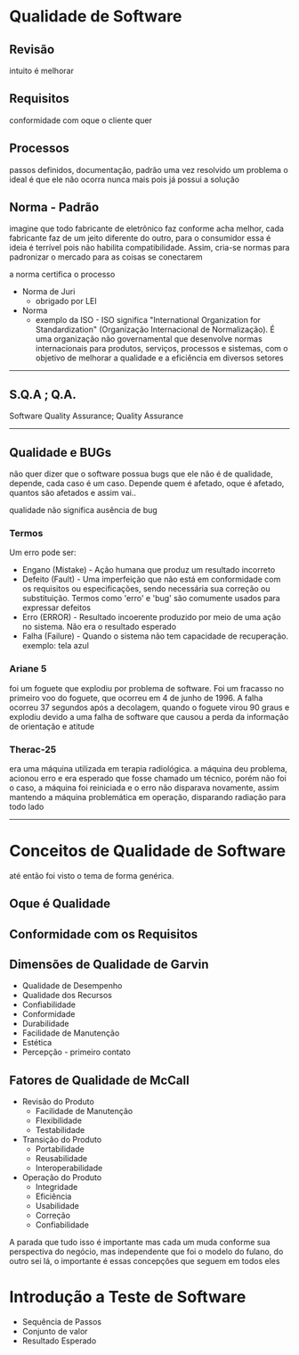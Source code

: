 # Qualidade de Software

## Revisão
intuito é melhorar 
## Requisitos
conformidade com oque o cliente quer
## Processos
passos definidos, documentação, padrão
uma vez resolvido um problema o ideal é que ele não ocorra nunca mais pois já possui a solução


## Norma - Padrão
 imagine que todo fabricante de eletrônico faz conforme acha melhor, cada fabricante faz de um jeito diferente do outro, para o consumidor essa é ideia é terrível pois não habilita compatibilidade. Assim, cria-se normas para padronizar o mercado para as coisas se conectarem

a norma certifica o processo

 - Norma de Juri
	 - obrigado por LEI
 - Norma 
	 - exemplo da ISO - ISO significa "International Organization for Standardization" (Organização Internacional de Normalização). É uma organização não governamental que desenvolve normas internacionais para produtos, serviços, processos e sistemas, com o objetivo de melhorar a qualidade e a eficiência em diversos setores

---
## S.Q.A ; Q.A.
Software Quality Assurance; Quality Assurance

---
## Qualidade e BUGs
não quer dizer que o software possua bugs que ele não é de qualidade, depende, cada caso é um caso. Depende quem é afetado, oque é afetado, quantos são afetados e assim vai..

qualidade não significa ausência de bug

### Termos
Um erro pode ser:
- Engano (Mistake) - Ação humana que produz um resultado incorreto
- Defeito (Fault) - Uma imperfeição que não está em conformidade com os requisitos ou especificações, sendo necessária sua correção ou substituição. Termos como 'erro' e 'bug' são comumente usados para expressar defeitos
- Erro (ERROR) - Resultado incoerente produzido por meio de uma ação no sistema. Não era o resultado esperado
- Falha (Failure) - Quando o sistema não tem capacidade de recuperação. exemplo: tela azul

### Ariane 5
foi um foguete que explodiu por problema de software. 
Foi um fracasso no primeiro voo do foguete, que ocorreu em 4 de junho de 1996. A falha ocorreu 37 segundos após a decolagem, quando o foguete virou 90 graus e explodiu devido a uma falha de software que causou a perda da informação de orientação e atitude

### Therac-25
era uma máquina utilizada em terapia radiológica.
a máquina deu problema, acionou erro e era esperado que fosse chamado um técnico, porém não foi o caso, a máquina foi reiniciada e o erro não disparava novamente, assim mantendo a máquina problemática em operação, disparando radiação para todo lado 

---

# Conceitos de Qualidade de Software
até então foi visto o tema de forma genérica. 

## Oque é Qualidade
## Conformidade com os Requisitos

## Dimensões de Qualidade de Garvin
- Qualidade de Desempenho
- Qualidade dos Recursos
- Confiabilidade
- Conformidade
- Durabilidade
- Facilidade de Manutenção
- Estética
- Percepção - primeiro contato

## Fatores de Qualidade de McCall

- Revisão do Produto
	- Facilidade de Manutenção
	- Flexibilidade
	- Testabilidade
- Transição do Produto
	- Portabilidade 
	- Reusabilidade
	- Interoperabilidade
- Operação do Produto
	- Integridade
	- Eficiência
	- Usabilidade
	- Correção
	- Confiabilidade

A parada que tudo isso é importante mas cada um muda conforme sua perspectiva do negócio, mas independente que foi o modelo do fulano, do outro sei lá, o importante é essas concepções que seguem em todos eles 

# Introdução a Teste de Software

- Sequência de Passos 
- Conjunto de valor
- Resultado Esperado